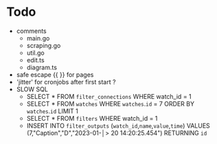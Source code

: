 # Todo
- comments
    - main.go
    - scraping.go
    - util.go
    - edit.ts
    - diagram.ts
- safe escape {{ }} for pages
- 'jitter' for cronjobs after first start ?
- SLOW SQL
    - SELECT * FROM `filter_connections` WHERE watch_id = 1
    - SELECT * FROM `watches` WHERE `watches`.`id` = 7 ORDER BY `watches`.`id` LIMIT 1
    - SELECT * FROM `filters` WHERE watch_id = 1
    - INSERT INTO `filter_outputs` (`watch_id`,`name`,`value`,`time`) VALUES (7,"Caption","D","2023-01-│>
20 14:20:25.454") RETURNING `id`